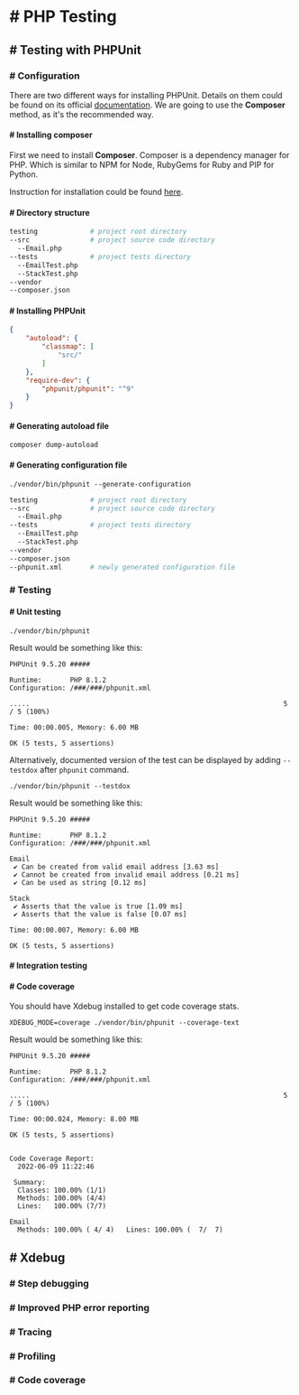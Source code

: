 # # PHP Testing

## # Testing with PHPUnit

### # Configuration
There are two different ways for installing PHPUnit. Details on them could be found on its official [documentation](https://phpunit.de/getting-started/phpunit-9.html). We are going to use the **Composer** method, as it's the recommended way.

#### # Installing composer
First we need to install **Composer**. Composer is a dependency manager for PHP. Which is similar to NPM for Node, RubyGems for Ruby and PIP for Python.

Instruction for installation could be found [here](https://getcomposer.org/download/).

#### # Directory structure
```sh
testing             # project root directory
--src               # project source code directory
  --Email.php
--tests             # project tests directory
  --EmailTest.php
  --StackTest.php
--vendor
--composer.json
```

#### # Installing PHPUnit
```json
{   
    "autoload": {
        "classmap": [
            "src/"
        ]
    },
    "require-dev": {
        "phpunit/phpunit": "^9"
    }
}
```

#### # Generating autoload file
```console
composer dump-autoload
```

#### # Generating configuration file
```console
./vendor/bin/phpunit --generate-configuration
```

```sh
testing             # project root directory
--src               # project source code directory
  --Email.php
--tests             # project tests directory
  --EmailTest.php
  --StackTest.php
--vendor
--composer.json
--phpunit.xml       # newly generated configuration file
```

### # Testing
#### # Unit testing
```console
./vendor/bin/phpunit
```

Result would be something like this:
```console
PHPUnit 9.5.20 #####

Runtime:       PHP 8.1.2
Configuration: /###/###/phpunit.xml

.....                                                               5 / 5 (100%)

Time: 00:00.005, Memory: 6.00 MB

OK (5 tests, 5 assertions)
```

Alternatively, documented version of the test can be displayed by adding `--testdox` after `phpunit` command.
```console
./vendor/bin/phpunit --testdox
```

Result would be something like this:
```console
PHPUnit 9.5.20 #####

Runtime:       PHP 8.1.2
Configuration: /###/###/phpunit.xml

Email
 ✔ Can be created from valid email address [3.63 ms]
 ✔ Cannot be created from invalid email address [0.21 ms]
 ✔ Can be used as string [0.12 ms]

Stack
 ✔ Asserts that the value is true [1.09 ms]
 ✔ Asserts that the value is false [0.07 ms]

Time: 00:00.007, Memory: 6.00 MB

OK (5 tests, 5 assertions)
```

#### # Integration testing
#### # Code coverage
You should have Xdebug installed to get code coverage stats.

```console
XDEBUG_MODE=coverage ./vendor/bin/phpunit --coverage-text
```

Result would be something like this:
```console
PHPUnit 9.5.20 #####

Runtime:       PHP 8.1.2
Configuration: /###/###/phpunit.xml

.....                                                               5 / 5 (100%)

Time: 00:00.024, Memory: 8.00 MB

OK (5 tests, 5 assertions)


Code Coverage Report:   
  2022-06-09 11:22:46   
                        
 Summary:               
  Classes: 100.00% (1/1)
  Methods: 100.00% (4/4)
  Lines:   100.00% (7/7)

Email
  Methods: 100.00% ( 4/ 4)   Lines: 100.00% (  7/  7)
```

## # Xdebug

### # Step debugging
### # Improved PHP error reporting
### # Tracing
### # Profiling
### # Code coverage
